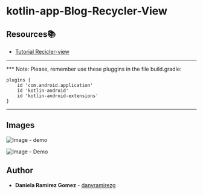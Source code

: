 # kotlin-app-Blog-Recycler-View

## Resources:books:

* [Tutorial Recicler-view](https://www.youtube.com/watch?v=Jo6Mtq7zkkg)
---

*** Note: Please, remember use these pluggins in the file build.gradle:

```
plugins {
    id 'com.android.application'
    id 'kotlin-android'
    id 'kotlin-android-extensions'
}
```
---

## Images

![Image - demo](demo-1.png)

![Image - Demo](demo-2.png)

## Author
* **Daniela Ramirez Gomez** - [danyramirezg](https://github.com/danyramirezg)


